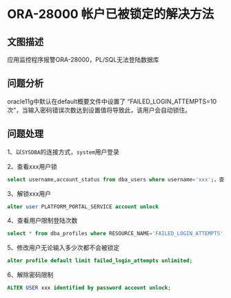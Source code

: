 # ORA-28000 帐户已被锁定的解决方法



## 文图描述

应用监控程序报警ORA-28000，PL/SQL无法登陆数据库



##  问题分析

oracle11g中默认在default概要文件中设置了 “FAILED_LOGIN_ATTEMPTS=10次”，当输入密码错误次数达到设置值将导致此，该用户会自动锁住。



## 问题处理

1、以`SYSDBA`的连接方式，`system`用户登录



2、查看xxx用户锁

```sql
select username,account_status from dba_users where username='xxx';，查看到用户锁了
```



3、解锁xxx用户

```sql
alter user PLATFORM_PORTAL_SERVICE account unlock
```



4、查看用户限制登陆次数

```sql
select * from dba_profiles where RESOURCE_NAME='FAILED_LOGIN_ATTEMPTS';
```



5、修改用户无论输入多少次都不会被锁定

```sql
alter profile default limit failed_login_attempts unlimited;
```



6、解除密码限制

```sql
ALTER USER xxx identified by password account unlock; 
```

